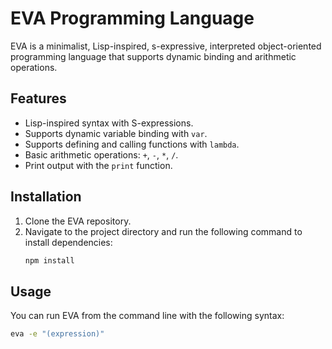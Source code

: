 # EVA Programming Language

EVA is a minimalist, Lisp-inspired, s-expressive, interpreted object-oriented programming language that supports dynamic binding and arithmetic operations.

## Features
- Lisp-inspired syntax with S-expressions.
- Supports dynamic variable binding with `var`.
- Supports defining and calling functions with `lambda`.
- Basic arithmetic operations: `+`, `-`, `*`, `/`.
- Print output with the `print` function.

## Installation

1. Clone the EVA repository.
2. Navigate to the project directory and run the following command to install dependencies:
    ```bash
    npm install
    ```

## Usage

You can run EVA from the command line with the following syntax:

```bash
eva -e "(expression)"
